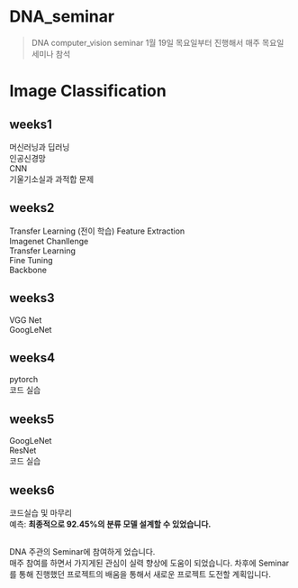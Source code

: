 # DNA_seminar
> DNA computer_vision seminar
> 1월 19일 목요일부터 진행해서 매주 목요일 세미나 참석

# Image Classification

## weeks1
머신러닝과 딥러닝\
인공신경망\
CNN\
기울기소실과 과적합 문제
## weeks2
Transfer Learning (전이 학습)
Feature Extraction\
Imagenet Chanllenge\
Transfer Learning\
Fine Tuning\
Backbone
## weeks3
VGG Net\
GoogLeNet
## weeks4
pytorch\
코드 실습
## weeks5
GoogLeNet\
ResNet\
코드 실습
## weeks6
코드실습 및 마무리\
예측:
**최종적으로 92.45%의 분류 모델 설계할 수 있었습니다.**
##
DNA 주관의 Seminar에 참여하게 었습니다.\
매주 참여를 하면서 가지게된 관심이 실력 향상에 도움이 되었습니다.
차후에 Seminar를 통해 진행했던 프로젝트의 배움을 통해서 새로운 프로젝트 도전할 계획입니다.
